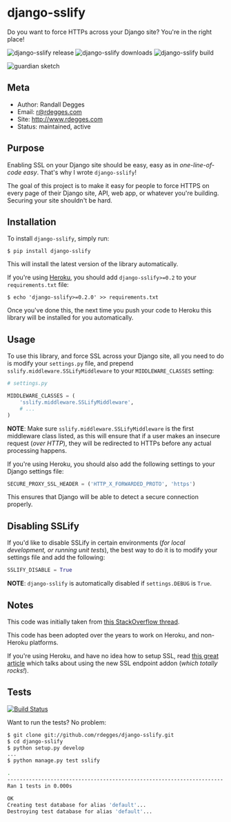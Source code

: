 # django-sslify

Do you want to force HTTPs across your Django site? You're in the right place!

![django-sslify release](http://img.shields.io/pypi/v/django-sslify.svg)
![django-sslify downloads](http://img.shields.io/pypi/dm/django-sslify.svg)
![django-sslify build](http://img.shields.io/travis/rdegges/django-sslify.svg)

![guardian sketch](https://github.com/rdegges/django-sslify/raw/master/assets/guardian-sketch.png)


## Meta

- Author: Randall Degges
- Email: r@rdegges.com
- Site: http://www.rdegges.com
- Status: maintained, active


## Purpose

Enabling SSL on your Django site should be easy, easy as in *one-line-of-code
easy*.  That's why I wrote `django-sslify`!

The goal of this project is to make it easy for people to force HTTPS on every
page of their Django site, API, web app, or whatever you're building.  Securing
your site shouldn't be hard.


## Installation

To install `django-sslify`, simply run:

```console
$ pip install django-sslify
```

This will install the latest version of the library automatically.

If you're using [Heroku](https://www.heroku.com/), you should add
`django-sslify>=0.2` to your `requirements.txt` file:

```console
$ echo 'django-sslify>=0.2.0' >> requirements.txt
```

Once you've done this, the next time you push your code to Heroku this library
will be installed for you automatically.


## Usage

To use this library, and force SSL across your Django site, all you need to do
is modify your `settings.py` file, and prepend
`sslify.middleware.SSLifyMiddleware` to your `MIDDLEWARE_CLASSES` setting:

```python
# settings.py

MIDDLEWARE_CLASSES = (
    'sslify.middleware.SSLifyMiddleware',
    # ...
)
```

**NOTE**: Make sure `sslify.middleware.SSLifyMiddleware` is the first
middleware class listed, as this will ensure that if a user makes an insecure
request (*over HTTP*), they will be redirected to HTTPs before any actual
processing happens.

If you're using Heroku, you should also add the following settings to your
Django settings file:

```python
SECURE_PROXY_SSL_HEADER = ('HTTP_X_FORWARDED_PROTO', 'https')
```

This ensures that Django will be able to detect a secure connection properly.


## Disabling SSLify

If you'd like to disable SSLify in certain environments (*for local development,
or running unit tests*), the best way to do it is to modify your settings file
and add the following:

``` python
SSLIFY_DISABLE = True
```

**NOTE**: `django-sslify` is automatically disabled if `settings.DEBUG` is `True`.


## Notes

This code was initially taken from
[this StackOverflow thread](http://stackoverflow.com/questions/8436666/how-to-make-python-on-heroku-https-only).

This code has been adopted over the years to work on Heroku, and non-Heroku
platforms.

If you're using Heroku, and have no idea how to setup SSL, read
[this great article](https://devcenter.heroku.com/articles/ssl-endpoint) which
talks about using the new SSL endpoint addon (*which totally rocks!*).


## Tests

[![Build Status](https://secure.travis-ci.org/rdegges/django-sslify.png?branch=master)](http://travis-ci.org/rdegges/django-sslify)

Want to run the tests? No problem:

``` bash
$ git clone git://github.com/rdegges/django-sslify.git
$ cd django-sslify
$ python setup.py develop
...
$ python manage.py test sslify

.
----------------------------------------------------------------------
Ran 1 tests in 0.000s

OK
Creating test database for alias 'default'...
Destroying test database for alias 'default'...
```
